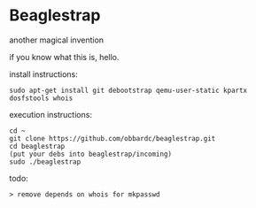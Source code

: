# Beaglestrap

another magical invention

if you know what this is, hello.



install instructions:

```
sudo apt-get install git debootstrap qemu-user-static kpartx dosfstools whois
```

execution instructions:
```
cd ~
git clone https://github.com/obbardc/beaglestrap.git
cd beaglestrap
(put your debs into beaglestrap/incoming)
sudo ./beaglestrap
```


todo:
```
> remove depends on whois for mkpasswd
```